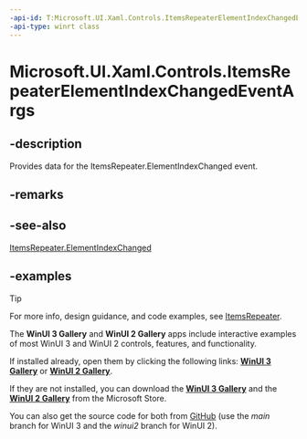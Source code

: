 ```yaml
---
-api-id: T:Microsoft.UI.Xaml.Controls.ItemsRepeaterElementIndexChangedEventArgs
-api-type: winrt class
---
```


# Microsoft.UI.Xaml.Controls.ItemsRepeaterElementIndexChangedEventArgs

<!--
public sealed class ItemsRepeaterElementIndexChangedEventArgs
-->

## -description

Provides data for the ItemsRepeater.ElementIndexChanged event.

## -remarks

## -see-also

[ItemsRepeater.ElementIndexChanged](itemsrepeater_elementindexchanged.md)

## -examples

> [!TIP]
> For more info, design guidance, and code examples, see [ItemsRepeater](/windows/apps/design/controls/items-repeater).
>
> The **WinUI 3 Gallery** and **WinUI 2 Gallery** apps include interactive examples of most WinUI 3 and WinUI 2 controls, features, and functionality.
>
> If installed already, open them by clicking the following links: [**WinUI 3 Gallery**](winui3gallery:/item/ItemsRepeater) or [**WinUI 2 Gallery**](winui2gallery:/item/ItemsRepeater).
>
> If they are not installed, you can download the [**WinUI 3 Gallery**](https://www.microsoft.com/store/productId/9P3JFPWWDZRC) and the [**WinUI 2 Gallery**](https://www.microsoft.com/store/productId/9MSVH128X2ZT) from the Microsoft Store.
>
> You can also get the source code for both from [GitHub](https://github.com/Microsoft/WinUI-Gallery) (use the *main* branch for WinUI 3 and the *winui2* branch for WinUI 2).

